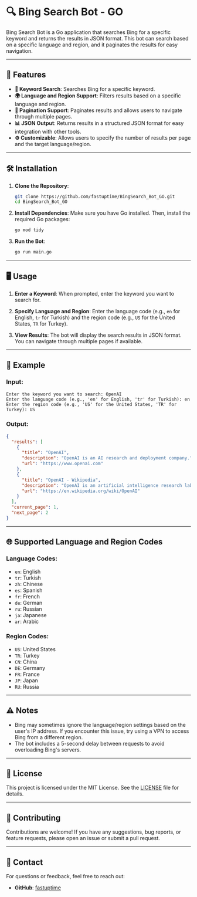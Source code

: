 # 🔍 Bing Search Bot - GO

Bing Search Bot is a Go application that searches Bing for a specific keyword and returns the results in JSON format. This bot can search based on a specific language and region, and it paginates the results for easy navigation.

---

## 🚀 Features

- **🔑 Keyword Search**: Searches Bing for a specific keyword.
- **🌍 Language and Region Support**: Filters results based on a specific language and region.
- **📄 Pagination Support**: Paginates results and allows users to navigate through multiple pages.
- **📊 JSON Output**: Returns results in a structured JSON format for easy integration with other tools.
- **⚙️ Customizable**: Allows users to specify the number of results per page and the target language/region.

---

## 🛠️ Installation

1. **Clone the Repository**:
   ```bash
   git clone https://github.com/fastuptime/BingSearch_Bot_GO.git
   cd BingSearch_Bot_GO
   ```

2. **Install Dependencies**:
   Make sure you have Go installed. Then, install the required Go packages:
   ```bash
   go mod tidy
   ```

3. **Run the Bot**:
   ```bash
   go run main.go
   ```

---

## 🖥️ Usage

1. **Enter a Keyword**:
   When prompted, enter the keyword you want to search for.

2. **Specify Language and Region**:
   Enter the language code (e.g., `en` for English, `tr` for Turkish) and the region code (e.g., `US` for the United States, `TR` for Turkey).

3. **View Results**:
   The bot will display the search results in JSON format. You can navigate through multiple pages if available.

---

## 📝 Example

### Input:
```plaintext
Enter the keyword you want to search: OpenAI
Enter the language code (e.g., 'en' for English, 'tr' for Turkish): en
Enter the region code (e.g., 'US' for the United States, 'TR' for Turkey): US
```

### Output:
```json
{
  "results": [
    {
      "title": "OpenAI",
      "description": "OpenAI is an AI research and deployment company.",
      "url": "https://www.openai.com"
    },
    {
      "title": "OpenAI - Wikipedia",
      "description": "OpenAI is an artificial intelligence research laboratory.",
      "url": "https://en.wikipedia.org/wiki/OpenAI"
    }
  ],
  "current_page": 1,
  "next_page": 2
}
```

---

## 🌐 Supported Language and Region Codes

### Language Codes:
- `en`: English
- `tr`: Turkish
- `zh`: Chinese
- `es`: Spanish
- `fr`: French
- `de`: German
- `ru`: Russian
- `ja`: Japanese
- `ar`: Arabic

### Region Codes:
- `US`: United States
- `TR`: Turkey
- `CN`: China
- `DE`: Germany
- `FR`: France
- `JP`: Japan
- `RU`: Russia

---

## ⚠️ Notes

- Bing may sometimes ignore the language/region settings based on the user's IP address. If you encounter this issue, try using a VPN to access Bing from a different region.
- The bot includes a 5-second delay between requests to avoid overloading Bing's servers.

---

## 📄 License

This project is licensed under the MIT License. See the [LICENSE](LICENSE) file for details.

---

## 💬 Contributing

Contributions are welcome! If you have any suggestions, bug reports, or feature requests, please open an issue or submit a pull request.

---

## 📧 Contact

For questions or feedback, feel free to reach out:

- **GitHub**: [fastuptime](https://github.com/fastuptime)
